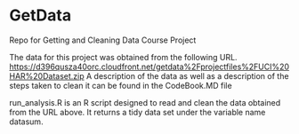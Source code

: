 GetData
=======

Repo for Getting and Cleaning Data Course Project

The data for this project was obtained from the following URL.
https://d396qusza40orc.cloudfront.net/getdata%2Fprojectfiles%2FUCI%20HAR%20Dataset.zip 
A description of the data as well as a description of the steps taken to clean it can be found in the CodeBook.MD file

run_analysis.R is an R script designed to read and clean the data obtained from the URL above.  It returns a tidy data set under the variable name datasum.
